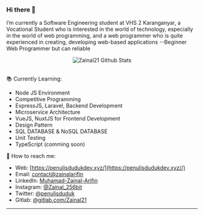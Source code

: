 ### Hi there 👋

I’m currently a Software Engineering student at VHS 2 Karanganyar, a Vocational Student who is interested in the world of technology, especially in the world of web programming, and a web programmer who is quite experienced in creating, developing web-based applications --Beginner Web Programmer but can reliable

<div align="center">
  <img src="https://github-readme-stats.vercel.app/api?username=zainal21&show_icons=true&theme=dracula" alt="Zainal21 Github Stats">
</div>
<br>


 📚 Currently Learning:
- Node JS Environment
- Competitive Programming
- ExpressJS, Laravel, Backend Development
- Microservice Architecture
- VueJS, NuxtJS for Frontend Development
- Design Pattern
- SQL DATABASE & NoSQL DATABASE
- Unit Testing 
- TypeScript (comming soon)

🚀 How to reach me:
- Web: [https://penulisdudukdev.xyz/](https://penulisdudukdev.xyz//)
- Email: [contact@zainalarifin](mailto:zainalarifin080718@gmail.com)
- LinkedIn: [Muhamad-Zainal-Arifin](https://www.linkedin.com/in/muhammad-zainal-arifin-3092a1198/)
- Instagram: [@Zainal_256bit](https://instagram.com/Zainal_256bit)
- Twitter: [@penulisduduk](https://twitter.com/Penulisduduk)
- Gitlab: [@gitlab.com/Zainal21](https://twitter.com/Penulisduduk)

---
